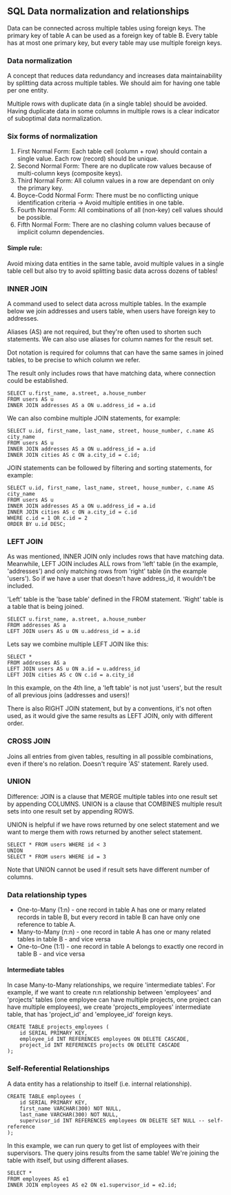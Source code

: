 ## SQL Data normalization and relationships

Data can be connected across multiple tables using foreign keys. The primary key of table A can be used as a foreign key of table B. Every table has at most one primary key, but every table may use multiple foreign keys.

### Data normalization

A concept that reduces data redundancy and increases data maintainability by splitting data across multiple tables. We should aim for having one table per one entity.

Multiple rows with duplicate data (in a single table) should be avoided. Having duplicate data in some columns in multiple rows is a clear indicator of suboptimal data normalization.

### Six forms of normalization

1) First Normal Form: Each table cell (column + row) should contain a single value. Each row (record) should be unique.
2) Second Normal Form: There are no duplicate row values because of multi-column keys (composite keys).
3) Third Normal Form: All column values in a row are dependant on only the primary key.
4) Boyce-Codd Normal Form: There must be no conflicting unique identification criteria -> Avoid multiple entities in one table.
5) Fourth Normal Form: All combinations of all (non-key) cell values should be possible.
6) Fifth Normal Form: There are no clashing column values because of implicit column dependencies.

#### Simple rule:

Avoid mixing data entities in the same table, avoid multiple values in a single table cell but also try to avoid splitting basic data across dozens of tables!

### INNER JOIN

A command used to select data across multiple tables. In the example below we join addresses and users table, when users have foreign key to addresses.

Aliases (AS) are not required, but they're often used to shorten such statements. We can also use aliases for column names for the result set.

Dot notation is required for columns that can have the same sames in joined tables, to be precise to which column we refer.

The result only includes rows that have matching data, where connection could be established.

    SELECT u.first_name, a.street, a.house_number
    FROM users AS u
    INNER JOIN addresses AS a ON u.address_id = a.id

We can also combine multiple JOIN statements, for example:

    SELECT u.id, first_name, last_name, street, house_number, c.name AS city_name
    FROM users AS u
    INNER JOIN addresses AS a ON u.address_id = a.id
    INNER JOIN cities AS c ON a.city_id = c.id;

JOIN statements can be followed by filtering and sorting statements, for example:

    SELECT u.id, first_name, last_name, street, house_number, c.name AS city_name
    FROM users AS u
    INNER JOIN addresses AS a ON u.address_id = a.id
    INNER JOIN cities AS c ON a.city_id = c.id
    WHERE c.id = 1 OR c.id = 2
    ORDER BY u.id DESC;

### LEFT JOIN

As was mentioned, INNER JOIN only includes rows that have matching data.
Meanwhile, LEFT JOIN includes ALL rows from 'left' table (in the example, 'addresses') and only matching rows from 'right' table (in the example 'users'). So if we have a user that doesn't have address_id, it wouldn't be included.

'Left' table is the 'base table' defined in the FROM statement. 'Right' table is a table that is being joined.

    SELECT u.first_name, a.street, a.house_number
    FROM addresses AS a
    LEFT JOIN users AS u ON u.address_id = a.id

Lets say we combine multiple LEFT JOIN like this:

    SELECT *
    FROM addresses AS a
    LEFT JOIN users AS u ON a.id = u.address_id
    LEFT JOIN cities AS c ON c.id = a.city_id

In this example, on the 4th line, a 'left table' is not just 'users', but the result of all previous joins (addresses and users)!

There is also RIGHT JOIN statement, but by a conventions, it's not often used, as it would give the same results as LEFT JOIN, only with different order.

### CROSS JOIN

Joins all entries from given tables, resulting in all possible combinations, even if there's no relation. Doesn't require 'AS' statement. Rarely used.

### UNION

Difference:
JOIN is a clause that MERGE multiple tables into one result set by appending COLUMNS.
UNION is a clause that COMBINES multiple result sets into one result set by appending ROWS.

UNION is helpful if we have rows returned by one select statement and we want to merge them with rows returned by another select statement.

    SELECT * FROM users WHERE id < 3
    UNION
    SELECT * FROM users WHERE id = 3

Note that UNION cannot be used if result sets have different number of columns.

### Data relationship types

- One-to-Many (1:n) - one record in table A has one or many related records in table B, but every record in table B can have only one reference to table A.
- Many-to-Many (n:n) - one record in table A has one or many related tables in table B - and vice versa
- One-to-One (1:1) - one record in table A belongs to exactly one record in table B - and vice versa

#### Intermediate tables

In case Many-to-Many relationships, we require 'intermediate tables'. For example, if we want to create n:n relationship between 'employees' and 'projects' tables (one employee can have multiple projects, one project can have multiple employees), we create 'projects_employees' intermediate table, that has 'project_id' and 'employee_id' foreign keys.

    CREATE TABLE projects_employees (
        id SERIAL PRIMARY KEY,
        employee_id INT REFERENCES employees ON DELETE CASCADE,
        project_id INT REFERENCES projects ON DELETE CASCADE
    );

### Self-Referential Relationships

A data entity has a relationship to itself (i.e. internal relationship).

    CREATE TABLE employees (
        id SERIAL PRIMARY KEY,
        first_name VARCHAR(300) NOT NULL,
        last_name VARCHAR(300) NOT NULL,
        supervisor_id INT REFERENCES employees ON DELETE SET NULL -- self-reference
    );

In this example, we can run query to get list of employees with their supervisors.
The query joins results from the same table! We're joining the table with itself, but using different aliases.

    SELECT *
    FROM employees AS e1
    INNER JOIN employees AS e2 ON e1.supervisor_id = e2.id;
